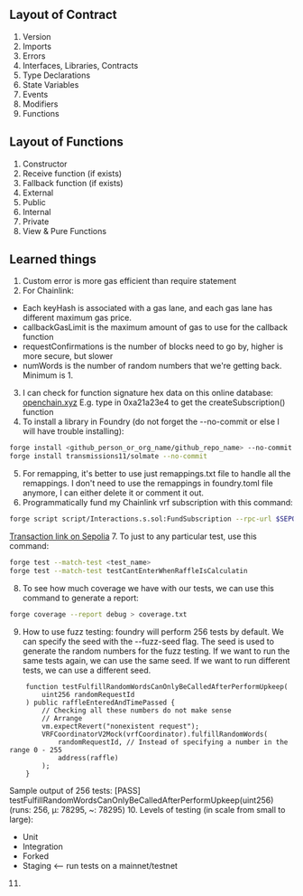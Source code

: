 ## Layout of Contract

1. Version
2. Imports
3. Errors
4. Interfaces, Libraries, Contracts
5. Type Declarations
6. State Variables
7. Events
8. Modifiers
9. Functions

## Layout of Functions

1. Constructor
2. Receive function (if exists)
3. Fallback function (if exists)
4. External
5. Public
6. Internal
7. Private
8. View & Pure Functions

## Learned things
1. Custom error is more gas efficient than require statement
2. For Chainlink:
- Each keyHash is associated with a gas lane, and each gas lane has different maximum gas price.
- callbackGasLimit is the maximum amount of gas to use for the callback function
- requestConfirmations is the number of blocks need to go by, higher is more secure, but slower
- numWords is the number of random numbers that we're getting back. Minimum is 1.
3. I can check for function signature hex data on this online database: [openchain.xyz](https://www.openchain.xyz/)
E.g. type in 0xa21a23e4 to get the createSubscription() function
4. To install a library in Foundry (do not forget the --no-commit or else I will have trouble installing):
```bash
forge install <github_person_or_org_name/github_repo_name> --no-commit
forge install transmissions11/solmate --no-commit
```
5. For remapping, it's better to use just remappings.txt file to handle all the remappings. I don't need to use the remappings in foundry.toml file anymore, I can either delete it or comment it out.
6. Programmatically fund my Chainlink vrf subscription with this command:
```bash
forge script script/Interactions.s.sol:FundSubscription --rpc-url $SEPOLIA_RPC_URL --private-key $PRIVATE_KEY --broadcast
```
[Transaction link on Sepolia](https://sepolia.etherscan.io/tx/0xca9d8d78a996d07978257da3b7ac9aa1fd684fb47bb447efa9cdd85980826bdc)
7. To just to any particular test, use this command:
```bash
forge test --match-test <test_name>
forge test --match-test testCantEnterWhenRaffleIsCalculatin
```
8. To see how much coverage we have with our tests, we can use this command to generate a report:
```bash
forge coverage --report debug > coverage.txt
```
9. How to use fuzz testing: foundry will perform 256 tests by default. We can specify the seed with the --fuzz-seed flag. The seed is used to generate the random numbers for the fuzz testing. If we want to run the same tests again, we can use the same seed. If we want to run different tests, we can use a different seed.
```solidity
    function testFulfillRandomWordsCanOnlyBeCalledAfterPerformUpkeep(
        uint256 randomRequestId
    ) public raffleEnteredAndTimePassed {
        // Checking all these numbers do not make sense
        // Arrange
        vm.expectRevert("nonexistent request");
        VRFCoordinatorV2Mock(vrfCoordinator).fulfillRandomWords(
            randomRequestId, // Instead of specifying a number in the range 0 - 255
            address(raffle)
        );
    }
```
Sample output of 256 tests: [PASS] testFulfillRandomWordsCanOnlyBeCalledAfterPerformUpkeep(uint256) (runs: 256, μ: 78295, ~: 78295)
10. Levels of testing (in scale from small to large):
- Unit
- Integration
- Forked
- Staging <-- run tests on a mainnet/testnet
11.

